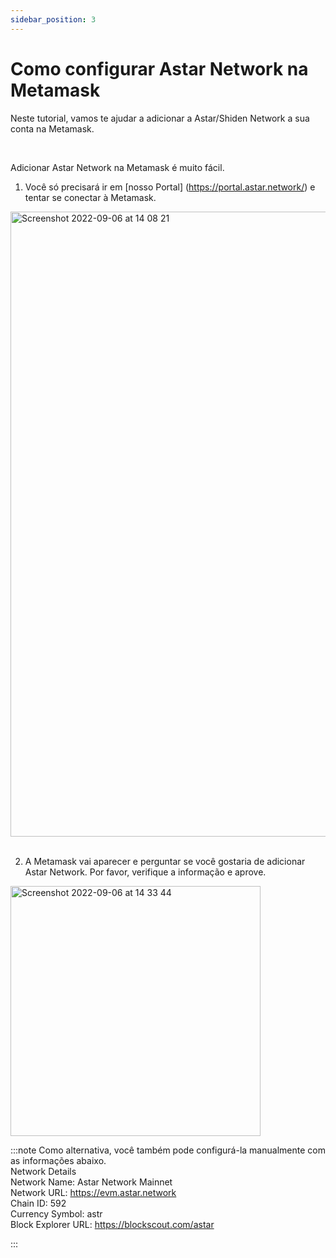 ```yaml
---
sidebar_position: 3
---
```


# Como configurar Astar Network na Metamask

Neste tutorial, vamos te ajudar a adicionar a Astar/Shiden Network a sua conta na Metamask.

<br />

Adicionar Astar Network na Metamask é muito fácil.
<br />

1. Você só precisará ir em [nosso Portal] (https://portal.astar.network/) e tentar se conectar à Metamask.

<img width="1000" alt="Screenshot 2022-09-06 at 14 08 21" src="https://user-images.githubusercontent.com/77480847/188554147-02f09f39-6051-4f7f-8e6f-d263867afb88.png" /><br />
<br />

2. A Metamask vai aparecer e perguntar se você gostaria de adicionar Astar Network. Por favor, verifique a informação e aprove.<br />

<img width="400" alt="Screenshot 2022-09-06 at 14 33 44" src="https://user-images.githubusercontent.com/77480847/188554595-bd9b0a82-5d15-4420-9eda-44c32418d2a1.png" />

<br />

:::note
Como alternativa, você também pode configurá-la manualmente com as informações abaixo.
<br />
Network Details<br /> Network Name: Astar Network Mainnet<br /> Network URL: https://evm.astar.network<br /> Chain ID: 592<br /> Currency Symbol: astr<br /> Block Explorer URL: https://blockscout.com/astar

:::
